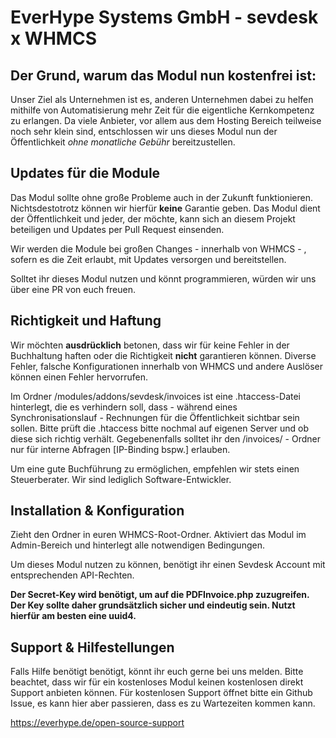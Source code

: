 
# EverHype Systems GmbH - sevdesk x WHMCS

## Der Grund, warum das Modul nun kostenfrei ist:
Unser Ziel als Unternehmen ist es, anderen Unternehmen dabei zu helfen mithilfe von Automatisierung mehr Zeit für die eigentliche Kernkompetenz zu erlangen. Da viele Anbieter, vor allem aus dem Hosting Bereich teilweise noch sehr klein sind, entschlossen wir uns dieses Modul nun der Öffentlichkeit _ohne monatliche Gebühr_ bereitzustellen.

## Updates für die Module
Das Modul sollte ohne große Probleme auch in der Zukunft funktionieren. Nichtsdestotrotz können wir hierfür **keine** Garantie geben. Das Modul dient der Öffentlichkeit und jeder, der möchte, kann sich an diesem Projekt beteiligen und Updates per Pull Request einsenden.

Wir werden die Module bei großen Changes - innerhalb von WHMCS - , sofern es die Zeit erlaubt, mit Updates versorgen und bereitstellen.

Solltet ihr dieses Modul nutzen und könnt programmieren, würden wir uns über eine PR von euch freuen.

## Richtigkeit und Haftung
Wir möchten **ausdrücklich** betonen, dass wir für keine Fehler in der Buchhaltung haften oder die Richtigkeit **nicht** garantieren können. Diverse Fehler, falsche Konfigurationen innerhalb von WHMCS und andere Auslöser können einen Fehler hervorrufen.

Im Ordner /modules/addons/sevdesk/invoices ist eine .htaccess-Datei hinterlegt, die es verhindern soll, dass - während eines Synchronisationslauf - Rechnungen für die Öffentlichkeit sichtbar sein sollen. Bitte prüft die .htaccess bitte nochmal auf eigenen Server und ob diese sich richtig verhält. Gegebenenfalls solltet ihr den /invoices/ - Ordner nur für interne Abfragen [IP-Binding bspw.] erlauben.

Um eine gute Buchführung zu ermöglichen, empfehlen wir stets einen Steuerberater. Wir sind lediglich Software-Entwickler.

## Installation & Konfiguration
Zieht den Ordner in euren WHMCS-Root-Ordner. Aktiviert das Modul im Admin-Bereich und hinterlegt alle notwendigen Bedingungen.

Um dieses Modul nutzen zu können, benötigt ihr einen Sevdesk Account mit entsprechenden API-Rechten.

**Der Secret-Key wird benötigt, um auf die PDFInvoice.php zuzugreifen. Der Key sollte daher grundsätzlich sicher und eindeutig sein. Nutzt hierfür am besten eine uuid4.**

## Support & Hilfestellungen
Falls Hilfe benötigt benötigt, könnt ihr euch gerne bei uns melden. Bitte beachtet, dass wir für ein kostenloses Modul keinen kostenlosen direkt Support anbieten können. Für kostenlosen Support öffnet bitte ein Github Issue, es kann hier aber passieren, dass es zu Wartezeiten kommen kann.

https://everhype.de/open-source-support


